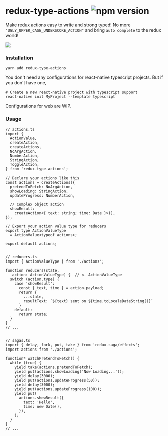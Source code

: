 # redux-type-actions ![npm version](https://img.shields.io/npm/v/redux-type-actions.svg)

Make redux actions easy to write and strong typed!
No more `"UGLY_UPPER_CASE_UNDERSCORE_ACTION"` and bring `auto complete` to the redux world!

![](https://user-images.githubusercontent.com/615282/50281670-3654c080-048b-11e9-8ff9-ffbee9f193c6.gif)

### Installation

```
yarn add redux-type-actions
```

You don't need any configurations for react-native typescript projects. But if you don't have one,

```
# Create a new react-native project with typescript support
react-native init MyProject --template typescript
```

Configurations for web are WIP.

### Usage

```
// actions.ts
import {
  ActionValue,
  createAction,
  createActions,
  NoArgAction,
  NumberAction,
  StringAction,
  ToggleAction,
} from 'redux-type-actions';

// Declare your actions like this
const actions = createActions({
  pretendToFetch: NoArgAction,
  showLoading: StringAction,
  updateProgress: NumberAction,

  // Complex object action
  showResult:
    createAction<{ text: string; time: Date }>(),
});

// Export your action value type for reducers
export type ActionValueType
  = ActionValue<typeof actions>;

export default actions;


// reducers.ts
import { ActionValueType } from './actions';

function reducers(state,
   action: ActionValueType) {  // <- ActionValueType
  switch (action.type) {
    case 'showResult':
      const { text, time } = action.payload;
      return {
        ...state,
        resultText: `${text} sent on ${time.toLocaleDateString()}`
      }
    default:
      return state;
  }
}
// ...


// sagas.ts
import { delay, fork, put, take } from 'redux-saga/effects';
import actions from './actions';

function* watchPretendToFetch() {
  while (true) {
    yield take(actions.pretendToFetch);
    yield put(actions.showLoading('Now Loading...'));
    yield delay(3000);
    yield put(actions.updateProgress(50));
    yield delay(3000);
    yield put(actions.updateProgress(100));
    yield put(
      actions.showResult({
        text: 'Hello',
        time: new Date(),
      }),
    );
  }
}
// ...

```
